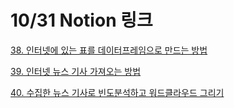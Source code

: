 # 10/31 Notion 링크

[38. 인터넷에 있는 표를 데이터프레임으로 만드는 방법](https://www.notion.so/38-f76c001389d8413ca23d497e53b005e0)

[39. 인터넷 뉴스 기사 가져오는 방법](https://www.notion.so/39-6f47fbc707964779a4ed8962a470b219)

[40. 수집한 뉴스 기사로 빈도분석하고 워드클라우드 그리기](https://www.notion.so/40-520064eea87e49f4b17ea99145e97d79)
